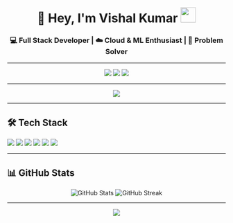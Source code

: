 <!-- Profile Header -->
<h1 align="center">
  🚀 Hey, I'm Vishal Kumar  
  <img src="https://media.giphy.com/media/hvRJCLFzcasrR4ia7z/giphy.gif" width="35">
</h1>

<h3 align="center">
  💻 Full Stack Developer | ☁️ Cloud & ML Enthusiast | 🎯 Problem Solver
</h3>

---

<!-- Cool Badges -->
<p align="center">
  <img src="https://img.shields.io/badge/Role-Developer-FF5733?style=for-the-badge&logo=visualstudio&logoColor=white" />
  <img src="https://img.shields.io/badge/Focus-Machine%20Learning-0077B6?style=for-the-badge&logo=python&logoColor=white" />
  <img src="https://img.shields.io/badge/Loves-Coding-FFC300?style=for-the-badge&logo=github&logoColor=black" />
</p>

---

<!-- Typing Animation -->
<p align="center">
  <img src="https://readme-typing-svg.herokuapp.com?size=24&color=00F7FF&center=true&vCenter=true&width=600&lines=Hello+World!+🌍;Passionate+about+Tech+and+Innovation;Building+Future+with+Code+🚀;Always+Learning+New+Things+📚">
</p>

---

<!-- Skills -->
## 🛠 Tech Stack
<p>
  <img src="https://img.shields.io/badge/Code-Java-ED8B00?style=for-the-badge&logo=openjdk&logoColor=white" />
  <img src="https://img.shields.io/badge/Code-Python-3776AB?style=for-the-badge&logo=python&logoColor=white" />
  <img src="https://img.shields.io/badge/Frontend-HTML5-E34F26?style=for-the-badge&logo=html5&logoColor=white" />
  <img src="https://img.shields.io/badge/Frontend-CSS3-1572B6?style=for-the-badge&logo=css3&logoColor=white" />
  <img src="https://img.shields.io/badge/Frontend-JS-F7DF1E?style=for-the-badge&logo=javascript&logoColor=black" />
  <img src="https://img.shields.io/badge/Cloud-AWS-232F3E?style=for-the-badge&logo=amazonaws&logoColor=white" />
</p>

---

<!-- GitHub Stats -->
## 📊 GitHub Stats
<p align="center">
  <img src="https://github-readme-stats.vercel.app/api?username=YOUR_GITHUB_USERNAME&show_icons=true&theme=radical" alt="GitHub Stats" />
  <img src="https://github-readme-streak-stats.herokuapp.com/?user=YOUR_GITHUB_USERNAME&theme=radical" alt="GitHub Streak" />
</p>

---

<!-- Footer -->
<p align="center">
  <img src="https://komarev.com/ghpvc/?username=YOUR_GITHUB_USERNAME&label=Profile+Views&color=blueviolet&style=flat" />
</p>

